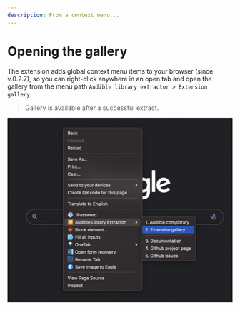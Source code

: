 ```yaml
---
description: From a context menu...
---
```


# Opening the gallery

The extension adds global context menu items to your browser (since v.0.2.7), so you can right-click anywhere in an open tab and open the gallery from the menu path `Audible library extractor > Extension gallery`.

> Gallery is available after a successful extract.

![](../.gitbook/assets/ale-browser-context-menu.png)

